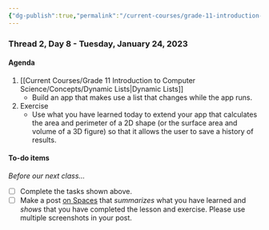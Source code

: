 ```yaml
---
{"dg-publish":true,"permalink":"/current-courses/grade-11-introduction-to-computer-science/section-2/thread-2/day-8/","dgHomeLink":false}
---
```


### Thread 2, Day 8 - Tuesday, January 24, 2023

#### Agenda

1. [[Current Courses/Grade 11 Introduction to Computer Science/Concepts/Dynamic Lists|Dynamic Lists]]
	- Build an app that makes use a list that changes while the app runs.
2. Exercise
	- Use what you have learned today to extend your app that calculates the area and perimeter of a 2D shape (or the surface area and volume of a 3D figure) so that it allows the user to save a history of results.
	  
#### To-do items
*Before our next class...*
- [ ] Complete the tasks shown above.  
- [ ] Make a post [on Spaces](https://ca.spacesedu.com/) that *summarizes* what you have learned and *shows* that you have completed the lesson and exercise. Please use multiple screenshots in your post.
